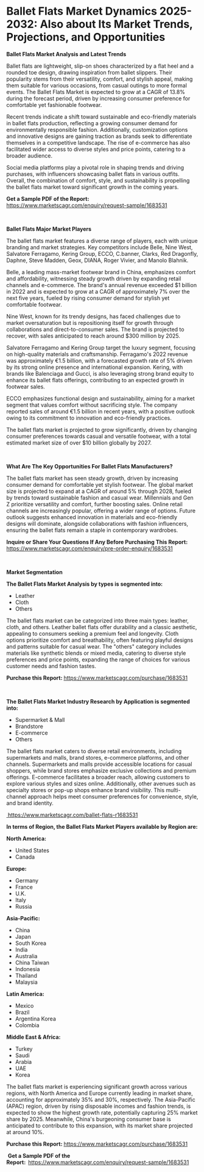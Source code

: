 <p><h1>Ballet Flats Market Dynamics 2025-2032: Also about Its Market Trends, Projections, and Opportunities</h1></p><p><strong>Ballet Flats Market Analysis and Latest Trends</strong></p>
<p><p>Ballet flats are lightweight, slip-on shoes characterized by a flat heel and a rounded toe design, drawing inspiration from ballet slippers. Their popularity stems from their versatility, comfort, and stylish appeal, making them suitable for various occasions, from casual outings to more formal events. The Ballet Flats Market is expected to grow at a CAGR of 13.8% during the forecast period, driven by increasing consumer preference for comfortable yet fashionable footwear. </p><p>Recent trends indicate a shift toward sustainable and eco-friendly materials in ballet flats production, reflecting a growing consumer demand for environmentally responsible fashion. Additionally, customization options and innovative designs are gaining traction as brands seek to differentiate themselves in a competitive landscape. The rise of e-commerce has also facilitated wider access to diverse styles and price points, catering to a broader audience. </p><p>Social media platforms play a pivotal role in shaping trends and driving purchases, with influencers showcasing ballet flats in various outfits. Overall, the combination of comfort, style, and sustainability is propelling the ballet flats market toward significant growth in the coming years.</p></p>
<p><strong>Get a Sample PDF of the Report:&nbsp;</strong> <a href="https://www.marketscagr.com/enquiry/request-sample/1683531?utm_campaign=1166&utm_medium=2&utm_source=Github&utm_content=ia&utm_term=15042025&utm_id=ballet-flats">https://www.marketscagr.com/enquiry/request-sample/1683531</a></p>
<p>&nbsp;</p>
<p><strong>Ballet Flats Major Market Players</strong></p>
<p><p>The ballet flats market features a diverse range of players, each with unique branding and market strategies. Key competitors include Belle, Nine West, Salvatore Ferragamo, Kering Group, ECCO, C.banner, Clarks, Red Dragonfly, Daphne, Steve Madden, Geox, DIANA, Roger Vivier, and Manolo Blahnik.</p><p>Belle, a leading mass-market footwear brand in China, emphasizes comfort and affordability, witnessing steady growth driven by expanding retail channels and e-commerce. The brand's annual revenue exceeded $1 billion in 2022 and is expected to grow at a CAGR of approximately 7% over the next five years, fueled by rising consumer demand for stylish yet comfortable footwear.</p><p>Nine West, known for its trendy designs, has faced challenges due to market oversaturation but is repositioning itself for growth through collaborations and direct-to-consumer sales. The brand is projected to recover, with sales anticipated to reach around $300 million by 2025.</p><p>Salvatore Ferragamo and Kering Group target the luxury segment, focusing on high-quality materials and craftsmanship. Ferragamo's 2022 revenue was approximately €1.5 billion, with a forecasted growth rate of 5% driven by its strong online presence and international expansion. Kering, with brands like Balenciaga and Gucci, is also leveraging strong brand equity to enhance its ballet flats offerings, contributing to an expected growth in footwear sales.</p><p>ECCO emphasizes functional design and sustainability, aiming for a market segment that values comfort without sacrificing style. The company reported sales of around €1.5 billion in recent years, with a positive outlook owing to its commitment to innovation and eco-friendly practices.</p><p>The ballet flats market is projected to grow significantly, driven by changing consumer preferences towards casual and versatile footwear, with a total estimated market size of over $10 billion globally by 2027.</p></p>
<p>&nbsp;</p>
<p><strong>What Are The Key Opportunities For Ballet Flats Manufacturers?</strong></p>
<p><p>The ballet flats market has seen steady growth, driven by increasing consumer demand for comfortable yet stylish footwear. The global market size is projected to expand at a CAGR of around 5% through 2028, fueled by trends toward sustainable fashion and casual wear. Millennials and Gen Z prioritize versatility and comfort, further boosting sales. Online retail channels are increasingly popular, offering a wider range of options. Future outlook suggests enhanced innovation in materials and eco-friendly designs will dominate, alongside collaborations with fashion influencers, ensuring the ballet flats remain a staple in contemporary wardrobes.</p></p>
<p><strong>Inquire or Share Your Questions If Any Before Purchasing This Report:</strong> <a href="https://www.marketscagr.com/enquiry/pre-order-enquiry/1683531?utm_campaign=1166&utm_medium=2&utm_source=Github&utm_content=ia&utm_term=15042025&utm_id=ballet-flats">https://www.marketscagr.com/enquiry/pre-order-enquiry/1683531</a></p>
<p>&nbsp;</p>
<p><strong>Market Segmentation</strong></p>
<p><strong>The Ballet Flats Market Analysis by types is segmented into:</strong></p>
<p><ul><li>Leather</li><li>Cloth</li><li>Others</li></ul></p>
<p><p>The ballet flats market can be categorized into three main types: leather, cloth, and others. Leather ballet flats offer durability and a classic aesthetic, appealing to consumers seeking a premium feel and longevity. Cloth options prioritize comfort and breathability, often featuring playful designs and patterns suitable for casual wear. The "others" category includes materials like synthetic blends or mixed media, catering to diverse style preferences and price points, expanding the range of choices for various customer needs and fashion tastes.</p></p>
<p><strong>Purchase this Report:&nbsp;</strong><a href="https://www.marketscagr.com/purchase/1683531?utm_campaign=1166&utm_medium=2&utm_source=Github&utm_content=ia&utm_term=15042025&utm_id=ballet-flats">https://www.marketscagr.com/purchase/1683531</a></p>
<p>&nbsp;</p>
<p><strong>The Ballet Flats Market Industry Research by Application is segmented into:</strong></p>
<p><ul><li>Supermarket & Mall</li><li>Brandstore</li><li>E-commerce</li><li>Others</li></ul></p>
<p><p>The ballet flats market caters to diverse retail environments, including supermarkets and malls, brand stores, e-commerce platforms, and other channels. Supermarkets and malls provide accessible locations for casual shoppers, while brand stores emphasize exclusive collections and premium offerings. E-commerce facilitates a broader reach, allowing customers to explore various styles and sizes online. Additionally, other avenues such as specialty stores or pop-up shops enhance brand visibility. This multi-channel approach helps meet consumer preferences for convenience, style, and brand identity.</p></p>
<p><a href="https://www.marketscagr.com/ballet-flats-r1683531?utm_campaign=1166&utm_medium=2&utm_source=Github&utm_content=ia&utm_term=15042025&utm_id=ballet-flats">&nbsp;https://www.marketscagr.com/ballet-flats-r1683531</a></p>
<p><strong>In terms of Region, the Ballet Flats Market Players available by Region are:</strong></p>
<p>
    <p> <strong> North America: </strong>
        <ul>
            <li>United States</li>
            <li>Canada</li>
        </ul>
        </p> 
    <p> <strong> Europe: </strong>
        <ul>
            <li>Germany</li>
            <li>France</li>
            <li>U.K.</li>
            <li>Italy</li>
            <li>Russia</li>
        </ul>
        </p> 
    <p> <strong> Asia-Pacific: </strong>
        <ul>
            <li>China</li>
            <li>Japan</li>
            <li>South Korea</li>
            <li>India</li>
            <li>Australia</li>
            <li>China Taiwan</li>
            <li>Indonesia</li>
            <li>Thailand</li>
            <li>Malaysia</li>
        </ul>
        </p> 
    <p> <strong> Latin America: </strong>
        <ul>
            <li>Mexico</li>
            <li>Brazil</li>
            <li>Argentina Korea</li>
            <li>Colombia</li>
        </ul>
        </p> 
    <p> <strong> Middle East & Africa: </strong>
        <ul>
            <li>Turkey</li>
            <li>Saudi</li>
            <li>Arabia</li>
            <li>UAE</li>
            <li>Korea</li>
        </ul>
    </p>
    </p>
<p><p>The ballet flats market is experiencing significant growth across various regions, with North America and Europe currently leading in market share, accounting for approximately 35% and 30%, respectively. The Asia-Pacific (APAC) region, driven by rising disposable incomes and fashion trends, is expected to show the highest growth rate, potentially capturing 25% market share by 2025. Meanwhile, China's burgeoning consumer base is anticipated to contribute to this expansion, with its market share projected at around 10%.</p></p>
<p><strong>Purchase this Report: </strong><a href="https://www.marketscagr.com/purchase/1683531?utm_campaign=1166&utm_medium=2&utm_source=Github&utm_content=ia&utm_term=15042025&utm_id=ballet-flats">https://www.marketscagr.com/purchase/1683531</a></p>
<p>&nbsp;<strong>Get a Sample PDF of the Report:&nbsp;&nbsp;</strong><a href="https://www.marketscagr.com/enquiry/request-sample/1683531?utm_campaign=1166&utm_medium=2&utm_source=Github&utm_content=ia&utm_term=15042025&utm_id=ballet-flats">https://www.marketscagr.com/enquiry/request-sample/1683531</a></p>
<p><strong></strong></p>
<p><p></p><p></p><p></p></p>